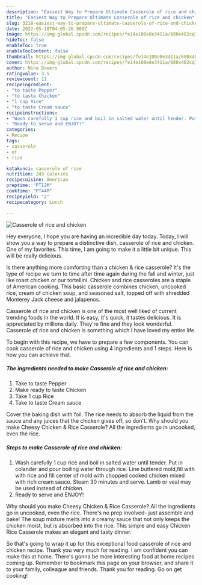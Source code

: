 ```yaml
---
description: "Easiest Way to Prepare Ultimate Casserole of rice and chicken"
title: "Easiest Way to Prepare Ultimate Casserole of rice and chicken"
slug: 3218-easiest-way-to-prepare-ultimate-casserole-of-rice-and-chicken
date: 2022-05-18T04:05:26.980Z
image: https://img-global.cpcdn.com/recipes/fe14e108e8e3411a/680x482cq70/casserole-of-rice-and-chicken-recipe-main-photo.jpg
hideToc: false
enableToc: true
enableTocContent: false
thumbnail: https://img-global.cpcdn.com/recipes/fe14e108e8e3411a/680x482cq70/casserole-of-rice-and-chicken-recipe-main-photo.jpg
cover: https://img-global.cpcdn.com/recipes/fe14e108e8e3411a/680x482cq70/casserole-of-rice-and-chicken-recipe-main-photo.jpg
author: Nina Bowers
ratingvalue: 3.5
reviewcount: 11
recipeingredient:
- "to taste Pepper"
- "to taste Chicken"
- "1 cup Rice"
- "to taste Cream sauce"
recipeinstructions:
- "Wash carefully 1 cup rice and boil in salted water until tender. Put in colander and pour boiling water through rice. Line buttered mold,fill with with rice and fill center of mold with chopped cooked chicken mixed with rich cream sauce. Steam 30 minutes and serve. Lamb or veal may be used instead of chicken."
- "Ready to serve and ENJOY!"
categories:
- Recipe
tags:
- casserole
- of
- rice

katakunci: casserole of rice 
nutrition: 243 calories
recipecuisine: American
preptime: "PT12M"
cooktime: "PT44M"
recipeyield: "2"
recipecategory: Lunch

---
```



![Casserole of rice and chicken](https://img-global.cpcdn.com/recipes/fe14e108e8e3411a/680x482cq70/casserole-of-rice-and-chicken-recipe-main-photo.jpg)

Hey everyone, I hope you are having an incredible day today. Today, I will show you a way to prepare a distinctive dish, casserole of rice and chicken. One of my favorites. This time, I am going to make it a little bit unique. This will be really delicious.

Is there anything more comforting than a chicken & rice casserole? It&#39;s the type of recipe we turn to time after time again during the fall and winter, just like roast chicken or our tortellini. Chicken and rice casseroles are a staple of American cooking. This basic casserole combines chicken, uncooked rice, cream of chicken soup, and seasoned salt, topped off with shredded Monterey Jack cheese and jalapenos.

Casserole of rice and chicken is one of the most well liked of current trending foods in the world. It is easy, it's quick, it tastes delicious. It is appreciated by millions daily. They're fine and they look wonderful. Casserole of rice and chicken is something which I have loved my entire life.


To begin with this recipe, we have to prepare a few components. You can cook casserole of rice and chicken using 4 ingredients and 1 steps. Here is how you can achieve that.

<!--inarticleads1-->

##### The ingredients needed to make Casserole of rice and chicken:

1. Take to taste Pepper
1. Make ready to taste Chicken
1. Take 1 cup Rice
1. Take to taste Cream sauce


Cover the baking dish with foil. The rice needs to absorb the liquid from the sauce and any juices that the chicken gives off, so don&#39;t. Why should you make Cheesy Chicken & Rice Casserole? All the ingredients go in uncooked, even the rice. 

<!--inarticleads2-->

##### Steps to make Casserole of rice and chicken:

1. Wash carefully 1 cup rice and boil in salted water until tender. Put in colander and pour boiling water through rice. Line buttered mold,fill with with rice and fill center of mold with chopped cooked chicken mixed with rich cream sauce. Steam 30 minutes and serve. Lamb or veal may be used instead of chicken.
1. Ready to serve and ENJOY!

Why should you make Cheesy Chicken & Rice Casserole? All the ingredients go in uncooked, even the rice. There&#39;s no prep involved- just assemble and bake! The soup mixture melts into a creamy sauce that not only keeps the chicken moist, but is absorbed into the rice. This simple and easy Chicken Rice Casserole makes an elegant and tasty dinner. 

So that's going to wrap it up for this exceptional food casserole of rice and chicken recipe. Thank you very much for reading. I am confident you can make this at home. There's gonna be more interesting food at home recipes coming up. Remember to bookmark this page on your browser, and share it to your family, colleague and friends. Thank you for reading. Go on get cooking!
